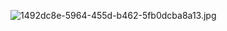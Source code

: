 ![1492dc8e-5964-455d-b462-5fb0dcba8a13.jpg]({{site.baseurl}}/images/1492dc8e-5964-455d-b462-5fb0dcba8a13.jpg)

